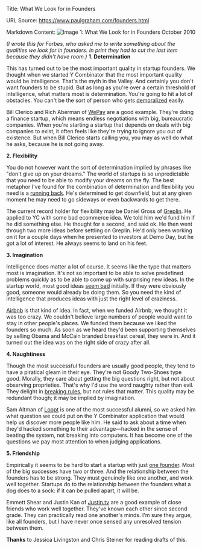 Title: What We Look for in Founders

URL Source: https://www.paulgraham.com/founders.html

Markdown Content:
![Image 1: What We Look for in Founders](https://s.turbifycdn.com/aah/paulgraham/what-we-look-for-in-founders-2.gif)
October 2010

_(I wrote this for Forbes, who asked me to write something about the qualities we look for in founders. In print they had to cut the last item because they didn't have room.)_
**1. Determination**

This has turned out to be the most important quality in startup founders. We thought when we started Y Combinator that the most important quality would be intelligence. That's the myth in the Valley. And certainly you don't want founders to be stupid. But as long as you're over a certain threshold of intelligence, what matters most is determination. You're going to hit a lot of obstacles. You can't be the sort of person who gets [demoralized](https://www.paulgraham.com/die.html) easily.

Bill Clerico and Rich Aberman of [WePay](http://wepay.com/) are a good example. They're doing a finance startup, which means endless negotiations with big, bureaucratic companies. When you're starting a startup that depends on deals with big companies to exist, it often feels like they're trying to ignore you out of existence. But when Bill Clerico starts calling you, you may as well do what he asks, because he is not going away.

**2. Flexibility**

You do not however want the sort of determination implied by phrases like "don't give up on your dreams." The world of startups is so unpredictable that you need to be able to modify your dreams on the fly. The best metaphor I've found for the combination of determination and flexibility you need is a [running back](https://www.paulgraham.com/relres.html). He's determined to get downfield, but at any given moment he may need to go sideways or even backwards to get there.

The current record holder for flexibility may be Daniel Gross of [Greplin](http://greplin.com/). He applied to YC with some bad ecommerce idea. We told him we'd fund him if he did something else. He thought for a second, and said ok. He then went through two more ideas before settling on Greplin. He'd only been working on it for a couple days when he presented to investors at Demo Day, but he got a lot of interest. He always seems to land on his feet.

**3. Imagination**

Intelligence does matter a lot of course. It seems like the type that matters most is imagination. It's not so important to be able to solve predefined problems quickly as to be able to come up with surprising new ideas. In the startup world, most good ideas [seem bad](https://www.paulgraham.com/googles.html) initially. If they were obviously good, someone would already be doing them. So you need the kind of intelligence that produces ideas with just the right level of craziness.

[Airbnb](http://airbnb.com/) is that kind of idea. In fact, when we funded Airbnb, we thought it was too crazy. We couldn't believe large numbers of people would want to stay in other people's places. We funded them because we liked the founders so much. As soon as we heard they'd been supporting themselves by selling Obama and McCain branded breakfast cereal, they were in. And it turned out the idea was on the right side of crazy after all.

**4. Naughtiness**

Though the most successful founders are usually good people, they tend to have a piratical gleam in their eye. They're not Goody Two-Shoes type good. Morally, they care about getting the big questions right, but not about observing proprieties. That's why I'd use the word naughty rather than evil. They delight in [breaking rules](https://www.paulgraham.com/gba.html), but not rules that matter. This quality may be redundant though; it may be implied by imagination.

Sam Altman of [Loopt](http://loopt.com/) is one of the most successful alumni, so we asked him what question we could put on the Y Combinator application that would help us discover more people like him. He said to ask about a time when they'd hacked something to their advantage—hacked in the sense of beating the system, not breaking into computers. It has become one of the questions we pay most attention to when judging applications.

**5. Friendship**

Empirically it seems to be hard to start a startup with just [one founder](https://www.paulgraham.com/startupmistakes.html). Most of the big successes have two or three. And the relationship between the founders has to be strong. They must genuinely like one another, and work well together. Startups do to the relationship between the founders what a dog does to a sock: if it can be pulled apart, it will be.

Emmett Shear and Justin Kan of [Justin.tv](http://justin.tv/) are a good example of close friends who work well together. They've known each other since second grade. They can practically read one another's minds. I'm sure they argue, like all founders, but I have never once sensed any unresolved tension between them.

**Thanks** to Jessica Livingston and Chris Steiner for reading drafts of this.

